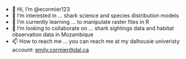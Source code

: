 - 👋 Hi, I’m @ecormier123
- 👀 I’m interested in ... shark science and species distribution models
- 🌱 I’m currently learning ... to manipulate raster files in R
- 💞️ I’m looking to collaborate on ... shark sightings data and habitat observation data in Mozambique
- 📫 How to reach me ... you can reach me at my dalhousie univeristy account: emily.cormier@dal.ca

<!---
ecormier123/ecormier123 is a ✨ special ✨ repository because its `README.md` (this file) appears on your GitHub profile.
You can click the Preview link to take a look at your changes.
--->
